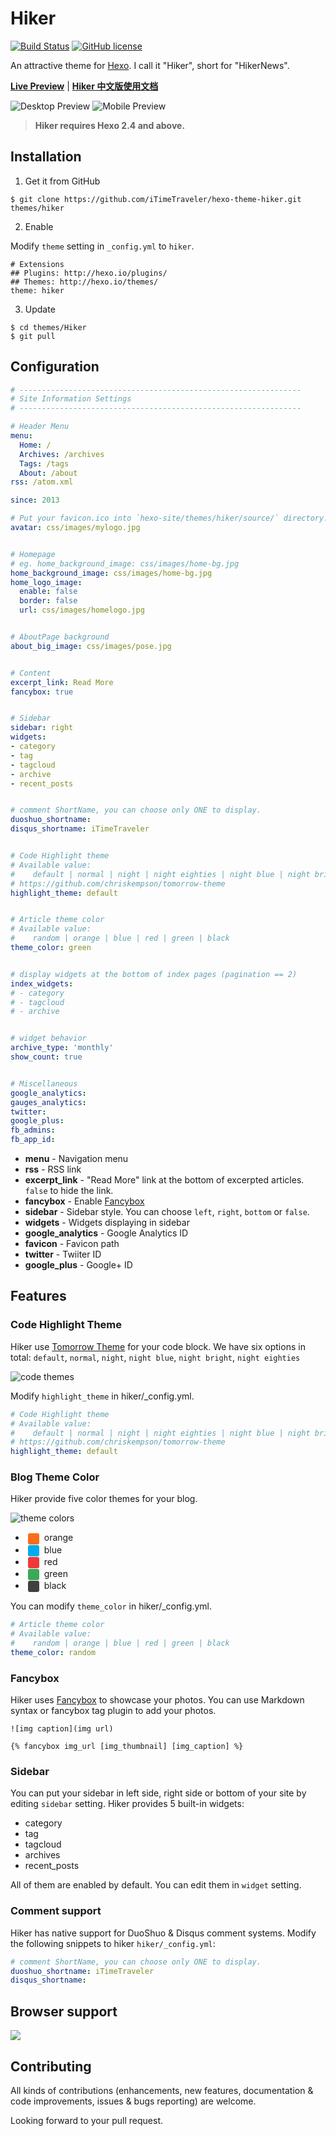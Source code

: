 # Hiker

[![Build Status](https://travis-ci.org/iTimeTraveler/hexo-theme-hiker.svg?branch=master)](https://travis-ci.org/iTimeTraveler/hexo-theme-hiker)		[![GitHub license](https://img.shields.io/badge/license-MIT-blue.svg)](https://github.com/iTimeTraveler/hexo-theme-hiker/blob/master/LICENSE)


An attractive theme for [Hexo]. I call it "Hiker", short for "HikerNews".

[**Live Preview**](https://itimetraveler.github.io/) | [**Hiker 中文版使用文档**](README.cn.md)


![Desktop Preview](https://github.com/iTimeTraveler/hexo-theme-hiker/blob/master/source/preview/preview-pc.png?raw=true)
![Mobile Preview](https://github.com/iTimeTraveler/hexo-theme-hiker/blob/master/source/preview/preview-mobile.png?raw=true)

<!--more-->

> **Hiker requires Hexo 2.4 and above.**

## Installation

 1. Get it from GitHub

 ```shell
 $ git clone https://github.com/iTimeTraveler/hexo-theme-hiker.git themes/hiker
 ```
 2. Enable

 Modify `theme` setting in `_config.yml` to `hiker`.
 ```
 # Extensions
 ## Plugins: http://hexo.io/plugins/
 ## Themes: http://hexo.io/themes/
 theme: hiker
 ```
 3. Update

 ```shell
 $ cd themes/Hiker
 $ git pull
 ```

## Configuration

``` yml
# ---------------------------------------------------------------
# Site Information Settings
# ---------------------------------------------------------------

# Header Menu
menu:
  Home: /
  Archives: /archives
  Tags: /tags
  About: /about
rss: /atom.xml

since: 2013

# Put your favicon.ico into `hexo-site/themes/hiker/source/` directory.
avatar: css/images/mylogo.jpg


# Homepage
# eg. home_background_image: css/images/home-bg.jpg
home_background_image: css/images/home-bg.jpg
home_logo_image: 
  enable: false
  border: false
  url: css/images/homelogo.jpg


# AboutPage background
about_big_image: css/images/pose.jpg


# Content
excerpt_link: Read More
fancybox: true


# Sidebar
sidebar: right
widgets:
- category
- tag
- tagcloud
- archive
- recent_posts


# comment ShortName, you can choose only ONE to display.
duoshuo_shortname: 
disqus_shortname: iTimeTraveler


# Code Highlight theme
# Available value:
#    default | normal | night | night eighties | night blue | night bright
# https://github.com/chriskempson/tomorrow-theme
highlight_theme: default


# Article theme color
# Available value:
#    random | orange | blue | red | green | black
theme_color: green


# display widgets at the bottom of index pages (pagination == 2)
index_widgets:
# - category
# - tagcloud
# - archive


# widget behavior
archive_type: 'monthly'
show_count: true


# Miscellaneous
google_analytics:
gauges_analytics:
twitter:
google_plus:
fb_admins:
fb_app_id:

```

- **menu** - Navigation menu
- **rss** - RSS link
- **excerpt_link** - "Read More" link at the bottom of excerpted articles. `false` to hide the link.
- **fancybox** - Enable [Fancybox]
- **sidebar** - Sidebar style. You can choose `left`, `right`, `bottom` or `false`.
- **widgets** - Widgets displaying in sidebar
- **google_analytics** - Google Analytics ID
- **favicon** - Favicon path
- **twitter** - Twiiter ID
- **google_plus** - Google+ ID

## Features

### Code Highlight Theme

Hiker use [Tomorrow Theme](https://github.com/chriskempson/tomorrow-theme) for your code block. We have six options in total: `default`, `normal`, `night`, `night blue`, `night bright`, `night eighties`

![code themes](https://github.com/iTimeTraveler/hexo-theme-hiker/blob/master/source/preview/code-theme.jpg?raw=true)

Modify `highlight_theme` in hiker/_config.yml.

```yml
# Code Highlight theme
# Available value:
#    default | normal | night | night eighties | night blue | night bright
# https://github.com/chriskempson/tomorrow-theme
highlight_theme: default
```

### Blog Theme Color

Hiker provide five color themes for your blog.

![theme colors](https://github.com/iTimeTraveler/hexo-theme-hiker/blob/master/source/preview/theme-color.png?raw=true)

- <span style="display: inline-block; width: 18px; height: 18px; margin: 0 4px; background-color: #fb6d19; border-radius: 3px; vertical-align: middle;"></span> orange
- <span style="display: inline-block; width: 18px; height: 18px; margin: 0 4px; background-color: #00aced; border-radius: 3px; vertical-align: middle;"></span> blue
- <span style="display: inline-block; width: 18px; height: 18px; margin: 0 4px; background-color: #f03838; border-radius: 3px; vertical-align: middle;"></span> red
- <span style="display: inline-block; width: 18px; height: 18px; margin: 0 4px; background-color: #39aa56; border-radius: 3px; vertical-align: middle;"></span> green
- <span style="display: inline-block; width: 18px; height: 18px; margin: 0 4px; background-color: #404040; border-radius: 3px; vertical-align: middle;"></span> black

You can modify `theme_color` in hiker/_config.yml.

```yml
# Article theme color
# Available value:
#    random | orange | blue | red | green | black
theme_color: random
```

### Fancybox

Hiker uses [Fancybox] to showcase your photos. You can use Markdown syntax or fancybox tag plugin to add your photos.

```
![img caption](img url)

{% fancybox img_url [img_thumbnail] [img_caption] %}
```

### Sidebar

You can put your sidebar in left side, right side or bottom of your site by editing `sidebar` setting.
Hiker provides 5 built-in widgets:

- category
- tag
- tagcloud
- archives
- recent_posts

All of them are enabled by default. You can edit them in `widget` setting.

### Comment support

Hiker has native support for DuoShuo & Disqus comment systems. Modify the following snippets to hiker `hiker/_config.yml`:

```yml
# comment ShortName, you can choose only ONE to display.
duoshuo_shortname: iTimeTraveler
disqus_shortname: 
```

## Browser support

![](https://github.com/iTimeTraveler/hexo-theme-hiker/blob/master/source/preview/browser-support.png?raw=true)

## Contributing

All kinds of contributions (enhancements, new features, documentation & code improvements, issues & bugs reporting) are welcome.

Looking forward to your pull request.

[Hexo]: https://hexo.io/
[Fancybox]: http://fancyapps.com/fancybox/
[Font Awesome]: http://fontawesome.io/